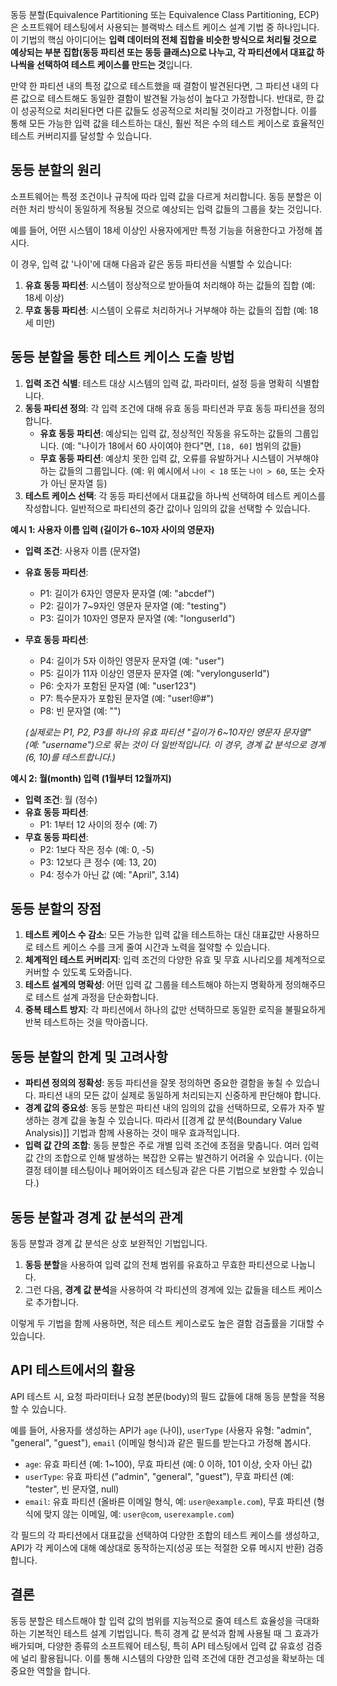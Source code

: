 동등 분할(Equivalence Partitioning 또는 Equivalence Class Partitioning, ECP)은 소프트웨어 테스팅에서 사용되는 블랙박스 테스트 케이스 설계 기법 중 하나입니다. 이 기법의 핵심 아이디어는 **입력 데이터의 전체 집합을 비슷한 방식으로 처리될 것으로 예상되는 부분 집합(동등 파티션 또는 동등 클래스)으로 나누고, 각 파티션에서 대표값 하나씩을 선택하여 테스트 케이스를 만드는 것**입니다.

만약 한 파티션 내의 특정 값으로 테스트했을 때 결함이 발견된다면, 그 파티션 내의 다른 값으로 테스트해도 동일한 결함이 발견될 가능성이 높다고 가정합니다. 반대로, 한 값이 성공적으로 처리된다면 다른 값들도 성공적으로 처리될 것이라고 가정합니다. 이를 통해 모든 가능한 입력 값을 테스트하는 대신, 훨씬 적은 수의 테스트 케이스로 효율적인 테스트 커버리지를 달성할 수 있습니다.

## 동등 분할의 원리

소프트웨어는 특정 조건이나 규칙에 따라 입력 값을 다르게 처리합니다. 동등 분할은 이러한 처리 방식이 동일하게 적용될 것으로 예상되는 입력 값들의 그룹을 찾는 것입니다.

예를 들어, 어떤 시스템이 18세 이상인 사용자에게만 특정 기능을 허용한다고 가정해 봅시다.

이 경우, 입력 값 '나이'에 대해 다음과 같은 동등 파티션을 식별할 수 있습니다:

1. **유효 동등 파티션**: 시스템이 정상적으로 받아들여 처리해야 하는 값들의 집합 (예: 18세 이상)
2. **무효 동등 파티션**: 시스템이 오류로 처리하거나 거부해야 하는 값들의 집합 (예: 18세 미만)

## 동등 분할을 통한 테스트 케이스 도출 방법

1. **입력 조건 식별**: 테스트 대상 시스템의 입력 값, 파라미터, 설정 등을 명확히 식별합니다.
2. **동등 파티션 정의**: 각 입력 조건에 대해 유효 동등 파티션과 무효 동등 파티션을 정의합니다.
    - **유효 동등 파티션**: 예상되는 입력 값, 정상적인 작동을 유도하는 값들의 그룹입니다. (예: "나이가 18에서 60 사이여야 한다"면, `[18, 60]` 범위의 값들)
    - **무효 동등 파티션**: 예상치 못한 입력 값, 오류를 유발하거나 시스템이 거부해야 하는 값들의 그룹입니다. (예: 위 예시에서 `나이 < 18` 또는 `나이 > 60`, 또는 숫자가 아닌 문자열 등)
3. **테스트 케이스 선택**: 각 동등 파티션에서 대표값을 하나씩 선택하여 테스트 케이스를 작성합니다. 일반적으로 파티션의 중간 값이나 임의의 값을 선택할 수 있습니다.

**예시 1: 사용자 이름 입력 (길이가 6~10자 사이의 영문자)**

- **입력 조건**: 사용자 이름 (문자열)
    
- **유효 동등 파티션**:
    
    - P1: 길이가 6자인 영문자 문자열 (예: "abcdef")
    - P2: 길이가 7~9자인 영문자 문자열 (예: "testing")
    - P3: 길이가 10자인 영문자 문자열 (예: "longuserId")
- **무효 동등 파티션**:
    
    - P4: 길이가 5자 이하인 영문자 문자열 (예: "user")
    - P5: 길이가 11자 이상인 영문자 문자열 (예: "verylonguserId")
    - P6: 숫자가 포함된 문자열 (예: "user123")
    - P7: 특수문자가 포함된 문자열 (예: "user!@#")
    - P8: 빈 문자열 (예: "")
    
    _(실제로는 P1, P2, P3를 하나의 유효 파티션 "길이가 6~10자인 영문자 문자열" (예: "username")으로 묶는 것이 더 일반적입니다. 이 경우, 경계 값 분석으로 경계(6, 10)를 테스트합니다.)_
    

**예시 2: 월(month) 입력 (1월부터 12월까지)**

- **입력 조건**: 월 (정수)
- **유효 동등 파티션**:
    - P1: 1부터 12 사이의 정수 (예: 7)
- **무효 동등 파티션**:
    - P2: 1보다 작은 정수 (예: 0, -5)
    - P3: 12보다 큰 정수 (예: 13, 20)
    - P4: 정수가 아닌 값 (예: "April", 3.14)

## 동등 분할의 장점

1. **테스트 케이스 수 감소**: 모든 가능한 입력 값을 테스트하는 대신 대표값만 사용하므로 테스트 케이스 수를 크게 줄여 시간과 노력을 절약할 수 있습니다.
2. **체계적인 테스트 커버리지**: 입력 조건의 다양한 유효 및 무효 시나리오를 체계적으로 커버할 수 있도록 도와줍니다.
3. **테스트 설계의 명확성**: 어떤 입력 값 그룹을 테스트해야 하는지 명확하게 정의해주므로 테스트 설계 과정을 단순화합니다.
4. **중복 테스트 방지**: 각 파티션에서 하나의 값만 선택하므로 동일한 로직을 불필요하게 반복 테스트하는 것을 막아줍니다.

## 동등 분할의 한계 및 고려사항

- **파티션 정의의 정확성**: 동등 파티션을 잘못 정의하면 중요한 결함을 놓칠 수 있습니다. 파티션 내의 모든 값이 실제로 동일하게 처리되는지 신중하게 판단해야 합니다.
- **경계 값의 중요성**: 동등 분할은 파티션 내의 임의의 값을 선택하므로, 오류가 자주 발생하는 경계 값을 놓칠 수 있습니다. 따라서 [[경계 값 분석(Boundary Value Analysis)]] 기법과 함께 사용하는 것이 매우 효과적입니다.
- **입력 값 간의 조합**: 동등 분할은 주로 개별 입력 조건에 초점을 맞춥니다. 여러 입력 값 간의 조합으로 인해 발생하는 복잡한 오류는 발견하기 어려울 수 있습니다. (이는 결정 테이블 테스팅이나 페어와이즈 테스팅과 같은 다른 기법으로 보완할 수 있습니다.)

## 동등 분할과 경계 값 분석의 관계

동등 분할과 경계 값 분석은 상호 보완적인 기법입니다.

1. **동등 분할**을 사용하여 입력 값의 전체 범위를 유효하고 무효한 파티션으로 나눕니다.
2. 그런 다음, **경계 값 분석**을 사용하여 각 파티션의 경계에 있는 값들을 테스트 케이스로 추가합니다.

이렇게 두 기법을 함께 사용하면, 적은 테스트 케이스로도 높은 결함 검출률을 기대할 수 있습니다.

## API 테스트에서의 활용

API 테스트 시, 요청 파라미터나 요청 본문(body)의 필드 값들에 대해 동등 분할을 적용할 수 있습니다.

예를 들어, 사용자를 생성하는 API가 `age` (나이), `userType` (사용자 유형: "admin", "general", "guest"), `email` (이메일 형식)과 같은 필드를 받는다고 가정해 봅시다.

- `age`: 유효 파티션 (예: 1~100), 무효 파티션 (예: 0 이하, 101 이상, 숫자 아닌 값)
- `userType`: 유효 파티션 ("admin", "general", "guest"), 무효 파티션 (예: "tester", 빈 문자열, null)
- `email`: 유효 파티션 (올바른 이메일 형식, 예: `user@example.com`), 무효 파티션 (형식에 맞지 않는 이메일, 예: `user@com`, `userexample.com`)

각 필드의 각 파티션에서 대표값을 선택하여 다양한 조합의 테스트 케이스를 생성하고, API가 각 케이스에 대해 예상대로 동작하는지(성공 또는 적절한 오류 메시지 반환) 검증합니다.

## 결론

동등 분할은 테스트해야 할 입력 값의 범위를 지능적으로 줄여 테스트 효율성을 극대화하는 기본적인 테스트 설계 기법입니다. 특히 경계 값 분석과 함께 사용될 때 그 효과가 배가되며, 다양한 종류의 소프트웨어 테스팅, 특히 API 테스팅에서 입력 값 유효성 검증에 널리 활용됩니다. 이를 통해 시스템의 다양한 입력 조건에 대한 견고성을 확보하는 데 중요한 역할을 합니다.